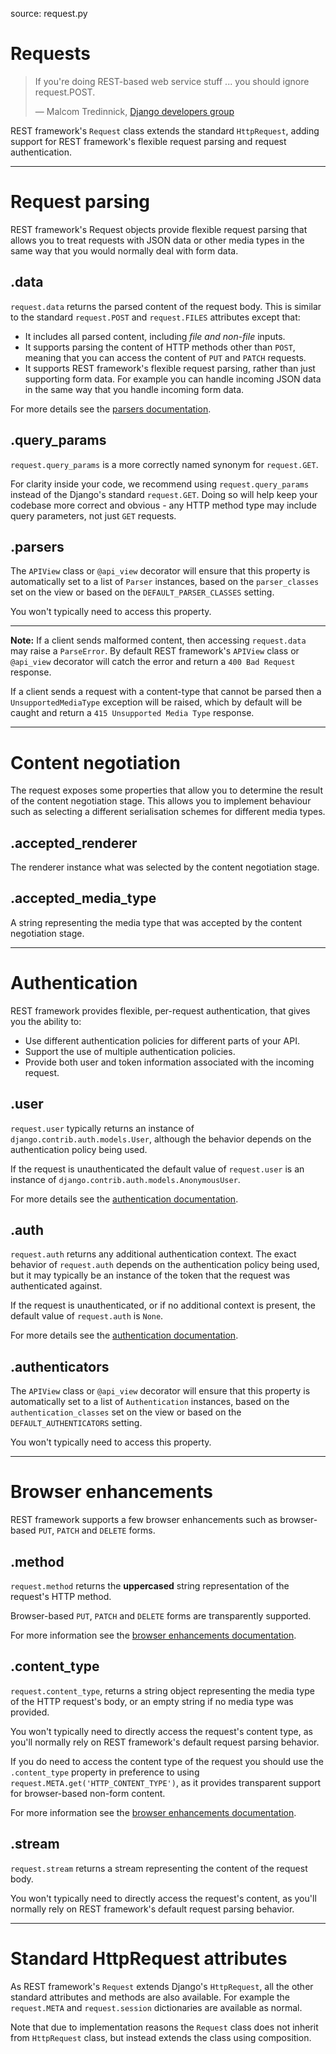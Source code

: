 source: request.py

# Requests

> If you're doing REST-based web service stuff ... you should ignore request.POST.
>
> &mdash; Malcom Tredinnick, [Django developers group][cite]

REST framework's `Request` class extends the standard `HttpRequest`, adding
support for REST framework's flexible request parsing and request
authentication.

---

# Request parsing

REST framework's Request objects provide flexible request parsing that allows
you to treat requests with JSON data or other media types in the same way that
you would normally deal with form data.

## .data

`request.data` returns the parsed content of the request body.  This is similar
to the standard `request.POST` and `request.FILES` attributes except that:

* It includes all parsed content, including *file and non-file* inputs.
* It supports parsing the content of HTTP methods other than `POST`, meaning
  that you can access the content of `PUT` and `PATCH` requests.
* It supports REST framework's flexible request parsing, rather than just
  supporting form data.  For example you can handle incoming JSON data in the
  same way that you handle incoming form data.

For more details see the [parsers documentation].

## .query_params

`request.query_params` is a more correctly named synonym for `request.GET`.

For clarity inside your code, we recommend using `request.query_params` instead
of the Django's standard `request.GET`. Doing so will help keep your codebase
more correct and obvious - any HTTP method type may include query parameters,
not just `GET` requests.

## .parsers

The `APIView` class or `@api_view` decorator will ensure that this property is
automatically set to a list of `Parser` instances, based on the
`parser_classes` set on the view or based on the `DEFAULT_PARSER_CLASSES`
setting.

You won't typically need to access this property.

---

**Note:** If a client sends malformed content, then accessing `request.data`
may raise a `ParseError`.  By default REST framework's `APIView` class or
`@api_view` decorator will catch the error and return a `400 Bad Request`
response.

If a client sends a request with a content-type that cannot be parsed then a
`UnsupportedMediaType` exception will be raised, which by default will be
caught and return a `415 Unsupported Media Type` response.

---

# Content negotiation

The request exposes some properties that allow you to determine the result of
the content negotiation stage. This allows you to implement behaviour such as
selecting a different serialisation schemes for different media types.

## .accepted_renderer

The renderer instance what was selected by the content negotiation stage.

## .accepted_media_type

A string representing the media type that was accepted by the content
negotiation stage.

---

# Authentication

REST framework provides flexible, per-request authentication, that gives you
the ability to:

* Use different authentication policies for different parts of your API.
* Support the use of multiple authentication policies.
* Provide both user and token information associated with the incoming request.

## .user

`request.user` typically returns an instance of
`django.contrib.auth.models.User`, although the behavior depends on the
authentication policy being used.

If the request is unauthenticated the default value of `request.user` is an
instance of `django.contrib.auth.models.AnonymousUser`.

For more details see the [authentication documentation].

## .auth

`request.auth` returns any additional authentication context.  The exact
behavior of `request.auth` depends on the authentication policy being used, but
it may typically be an instance of the token that the request was authenticated
against.

If the request is unauthenticated, or if no additional context is present, the
default value of `request.auth` is `None`.

For more details see the [authentication documentation].

## .authenticators

The `APIView` class or `@api_view` decorator will ensure that this property is
automatically set to a list of `Authentication` instances, based on the
`authentication_classes` set on the view or based on the
`DEFAULT_AUTHENTICATORS` setting.

You won't typically need to access this property.

---

# Browser enhancements

REST framework supports a few browser enhancements such as browser-based `PUT`,
`PATCH` and `DELETE` forms.

## .method

`request.method` returns the **uppercased** string representation of the
request's HTTP method.

Browser-based `PUT`, `PATCH` and `DELETE` forms are transparently supported.

For more information see the [browser enhancements documentation].

## .content_type

`request.content_type`, returns a string object representing the media type of
the HTTP request's body, or an empty string if no media type was provided.

You won't typically need to directly access the request's content type, as
you'll normally rely on REST framework's default request parsing behavior.

If you do need to access the content type of the request you should use the
`.content_type` property in preference to using
`request.META.get('HTTP_CONTENT_TYPE')`, as it provides transparent support for
browser-based non-form content.

For more information see the [browser enhancements documentation].

## .stream

`request.stream` returns a stream representing the content of the request body.

You won't typically need to directly access the request's content, as you'll
normally rely on REST framework's default request parsing behavior.

---

# Standard HttpRequest attributes

As REST framework's `Request` extends Django's `HttpRequest`, all the other
standard attributes and methods are also available.  For example the
`request.META` and `request.session` dictionaries are available as normal.

Note that due to implementation reasons the `Request` class does not inherit
from `HttpRequest` class, but instead extends the class using composition.


[cite]: https://groups.google.com/d/topic/django-developers/dxI4qVzrBY4/discussion
[parsers documentation]: parsers.md
[authentication documentation]: authentication.md
[browser enhancements documentation]: ../topics/browser-enhancements.md
